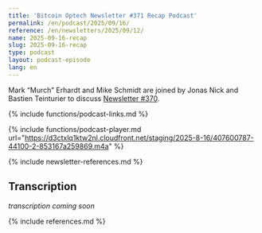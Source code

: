```yaml
---
title: 'Bitcoin Optech Newsletter #371 Recap Podcast'
permalink: /en/podcast/2025/09/16/
reference: /en/newsletters/2025/09/12/
name: 2025-09-16-recap
slug: 2025-09-16-recap
type: podcast
layout: podcast-episode
lang: en
---
```

Mark “Murch” Erhardt and Mike Schmidt are joined by Jonas Nick and Bastien
Teinturier to discuss [Newsletter #370]({{page.reference}}).

{% include functions/podcast-links.md %}

{% include functions/podcast-player.md url="https://d3ctxlq1ktw2nl.cloudfront.net/staging/2025-8-16/407600787-44100-2-853167a259869.m4a" %}

{% include newsletter-references.md %}

## Transcription

_transcription coming soon_

{% include references.md %}
